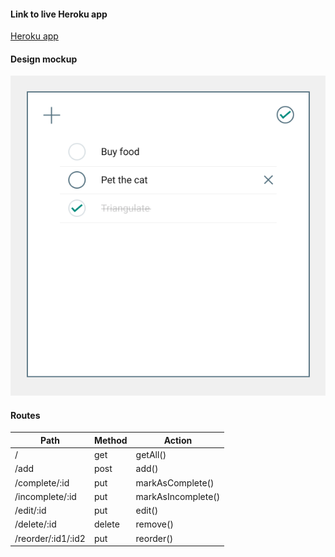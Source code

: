 #### Link to live Heroku app
[Heroku app](https://shielded-river-27328.herokuapp.com/)

#### Design mockup
![Design mockup](./design/todoMockup.png)

#### Routes
| Path               | Method | Action             |
| ------------------ | ------ | ------------------ |
| /                  | get    | getAll()           |
| /add               | post   | add()              |
| /complete/:id      | put    | markAsComplete()   |
| /incomplete/:id    | put    | markAsIncomplete() |
| /edit/:id          | put    | edit()             |
| /delete/:id        | delete | remove()           |
| /reorder/:id1/:id2 | put    | reorder()          |
